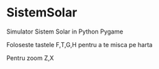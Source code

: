 # SistemSolar
Simulator Sistem Solar in Python Pygame

Foloseste tastele F,T,G,H pentru a te misca pe harta


Pentru zoom Z,X
